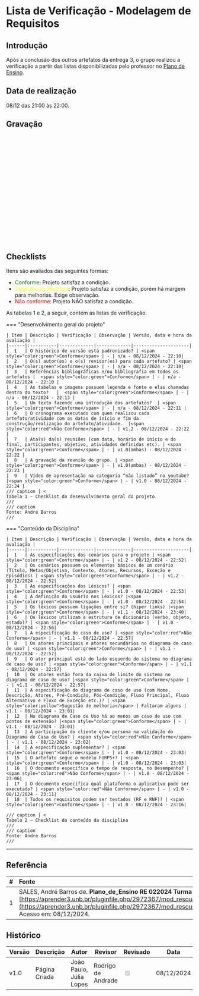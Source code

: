 # Lista de Verificação - Modelagem de Requisitos

## Introdução

Após a conclusão dos outros artefatos da entrega 3, o grupo realizou a verificação a partir das listas disponibilizadas pelo professor no [Plano de Ensino](https://aprender3.unb.br/pluginfile.php/2972367/mod_resource/content/52/Plano_de_Ensino%20RE%20022024%20Turma%2002%20v1.pdf).

## Data de realização

08/12 das 21:00 às 22:00.

## Gravação

<iframe width="500" height="285" src="" title="" frameborder="0" allow="accelerometer; autoplay; clipboard-write; encrypted-media; gyroscope; picture-in-picture; web-share" referrerpolicy="strict-origin-when-cross-origin" allowfullscreen></iframe>


## Checklists

Itens são avaliados das seguintes formas:

* <span style="color:green">Conforme</span>: Projeto satisfaz a condição.
* <span style="color:yellow">Sugestão de Melhoria</span>: Projeto satisfaz a condição, porém há margem para melhorias. Exige observação.
* <span style="color:red">Não conforme</span>: Projeto NÃO satisfaz a condição.
  

As tabelas 1 e 2, a seguir, contém as listas de verificação.

=== "Desenvolvimento geral do projeto"

    | Item | Descrição | Verificação | Observação | Versão, data e hora da avaliação |
    |------|:----------|-------------|-------------|---------------------|
    |  1   | O histórico de versão está padronizado? | <span style="color:green">Conforme</span> | - | n/a - 08/12/2024 - 22:10|
    |  2   | O(s) autor(es) e o(s) revisor(es) para cada artefato? | <span style="color:green">Conforme</span> | - | n/a - 08/12/2024 - 22:10|
    |  3   | Referências bibliográficas e/ou bibliografia em todos os artefatos |  <span style="color:green">Conforme</span> | - | n/a - 08/12/2024 - 22:10 |
    |  4   | As tabelas e imagens possuem legenda e fonte e elas chamadas dentro do texto?   |  <span style="color:green">Conforme</span> | - | n/a - 08/12/2024 - 22:13 |
    |  5   | Um texto fazendo uma introdução dos artefatos?  | <span style="color:green">Conforme</span> | - | n/a - 08/12/2024 - 22:11 |
    |  6   | O cronograma executado com quem realizou cada artefato/atividade com as datas de início e fim da construção/realização do artefato/atividade.  |<span style="color:red">Não Conforme</span> | - | v1.2 - 08/12/2024 - 22:22 |
    |  7   | Ata(s) da(s) reuniões (com data, horário de início e do final, participantes, objetivo, atividades definidas etc). | <span style="color:green">Conforme</span> | - | v1.0(ambas) - 08/12/2024 - 22:22 |
    |  8   | A gravação da reunião do grupo. | <span style="color:green">Conforme</span> | - | v1.0(ambas) - 08/12/2024 - 22:23 |
    |  9   | Vídeo de apresentação na categoria “não listado” no youtube? |<span style="color:green">Conforme</span> | - | v1.0 - 08/12/2024 - 22:24 |
    /// caption | <
    Tabela 1 — Checklist do desenvolvimento geral do projeto
    ///
    /// caption
    Fonte: André Barros
    ///

=== "Conteúdo da Disciplina"

    | Item | Descrição | Verificação | Observação | Versão, data e hora da avaliação |
    |------|:----------|-------------|-------------|---------------------|
    |  1   | As especificações dos cenários para o projeto | <span style="color:green">Conforme</span> | - | v1.2 - 08/12/2024 - 22:52|
    |  2   | Os cenários possuem os elementos básicos de um cenário (Título, Metas/Objetivo, Contexto, Atores, Recursos, Exceção e Episódios) | <span style="color:green">Conforme</span> | - | v1.2 - 08/12/2024 - 22:52|
    |  3   | As especificações dos Léxicos? | <span style="color:green">Conforme</span> | - | v1.0 - 08/12/2024 - 22:53|
    |  4   | A definição do usuário nos Léxicos? |<span style="color:green">Conforme</span> | - | v1.0 - 08/12/2024 - 22:54|
    |  5   | Os léxicos possuem ligações entre si? (hiper links) |<span style="color:green">Conforme</span> | - | v1.1 - 08/12/2024 - 23:40|
    |  6   | Os léxicos utilizam a estrutura de dicionário (verbo, objeto, estado)? | <span style="color:green">Conforme</span> | - | v1.0 - 08/12/2024 - 22:56|
    |  7   | A especificação do caso de uso? | <span style="color:red">Não Conforme</span> | - | v1.1 - 08/12/2024 - 22:57|
    |  8   | Os atores principais e atores secundários no diagrama de caso de uso? | <span style="color:green">Conforme</span> | - | v1.1 - 08/12/2024 - 22:57|
    |  9   | O ator principal está do lado esquerdo do sistema no diagrama de caso de uso? | <span style="color:green">Conforme</span> | - | v1.1 - 08/12/2024 - 22:57|
    |  10  | Os atores estão fora da caixa de limite do sistema no diagrama de caso de uso? |<span style="color:green">Conforme</span> | - | v1.1 - 08/12/2024 - 22:57|
    |  11  | A especificação do diagrama de caso de uso (com Nome, Descrição, Atores, Pré-Condição, Pós-Condição, Fluxo Principal, Fluxo Alternativo e Fluxo de Exceção etc.)? | <span style="color:yellow">Sugestão de melhoria</span> | Faltaram alguns | v1.1 - 08/12/2024 - 23:01|
    |  12  | No diagrama de Caso de Uso há ao menos um caso de uso com pontos de extensão? |<span style="color:green">Conforme</span> | - | v1.1 - 08/12/2024 - 23:01|
    |  13  | A participação do cliente e/ou persona na validação do Diagrama de Casa de Uso? | <span style="color:red">Não Conforme</span> | - | v1.1 - 08/12/2024 - 23:02|
    |  14  | A especificação suplementar? | <span style="color:green">Conforme</span> | - | v1.0 - 08/12/2024 - 23:03|
    |  15  | O artefato segue o modelo FURPS+? | <span style="color:green">Conforme</span> | - | v1.0 - 08/12/2024 - 23:03|
    |  16  | O documento especifica o tempo de resposta, no Desempenho? |<span style="color:red">Não Conforme</span> | - | v1.0 - 08/12/2024 - 23:06|
    |  17  | O documento especifica qual plataforma o aplicativo pode ser executado? | <span style="color:red">Não Conforme</span> | - | v1.0 - 08/12/2024 - 23:11|
    |  18  | Todos os requisitos podem ser testados (RF e RNF)? | <span style="color:green">Conforme</span> | - | v1.0 - 08/12/2024 - 23:16|
    
    /// caption | <
    Tabela 2 — Checklist do conteúdo da disciplina
    ///
    /// caption
    Fonte: André Barros
    ///

---

## Referência

| # | Fonte|
|---|:------|
| 1 | SALES, André Barros de. **Plano_de_Ensino RE 022024 Turma 02 v1**. UnB Gama (FCTE). Disponível em: [https://aprender3.unb.br/pluginfile.php/2972367/mod_resource/content/52/Plano_de_Ensino%20RE%20022024%20Turma%2002%20v1.pdf](https://aprender3.unb.br/pluginfile.php/2972367/mod_resource/content/52/Plano_de_Ensino%20RE%20022024%20Turma%2002%20v1.pdf). Acesso em: 08/12/2024. |

## Histórico

| Versão | Descrição                  | Autor                           | Revisor                  |                 Revisado          | Data       |
|--------|----------------------------|---------------------------------|--------------------------|-----------------------------------|------------|
| v1.0   | Página Criada              | João Paulo, Júlia Lopes |  Rodrigo de Andrade                        | <input type="checkbox" onclick="return false;" disabled checked/> | 08/12/2024 |
